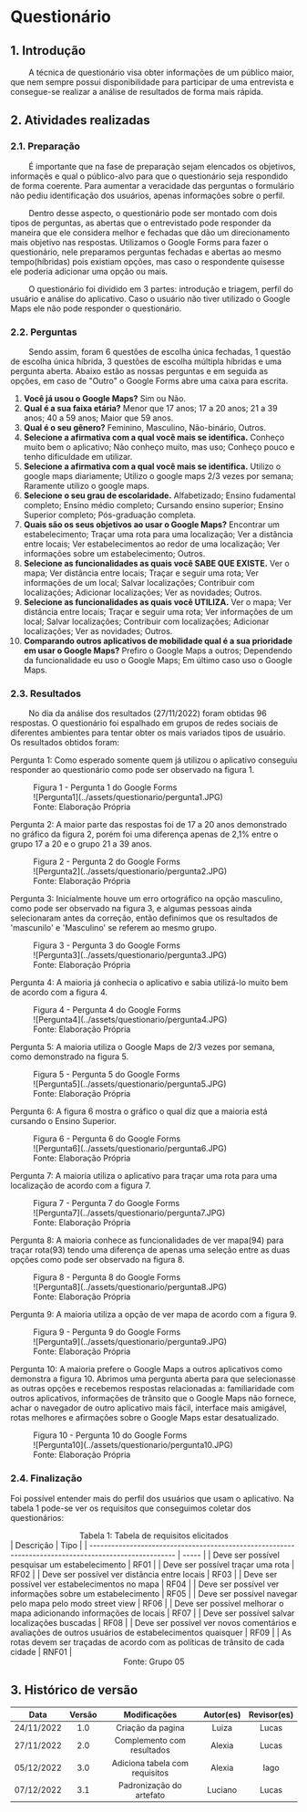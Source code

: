 # Questionário

## 1. Introdução

&emsp;&emsp; A técnica de questionário visa obter informações de um público maior, que nem sempre possui disponibilidade para participar de uma entrevista e consegue-se realizar a análise de resultados de forma mais rápida.
 
## 2. Atividades realizadas
### 2.1. Preparação
&emsp;&emsp; É importante que na fase de preparação sejam elencados os objetivos, informaçẽs e qual o público-alvo para que o questionário seja respondido de forma coerente. Para aumentar a veracidade das perguntas o formulário não pediu identificação dos usuários, apenas informações sobre o perfil.

&emsp;&emsp; Dentro desse aspecto, o questionário pode ser montado com dois tipos de perguntas, as abertas que o entrevistado pode responder da maneira que ele considera melhor e fechadas que dão um direcionamento mais objetivo nas respostas. Utilizamos o Google Forms para fazer o questionário, nele preparamos perguntas fechadas e abertas ao mesmo tempo(híbridas) pois existiam opções, mas caso o respondente quisesse ele poderia adicionar uma opção ou mais. 

&emsp;&emsp; O questionário foi dividido em 3 partes: introdução e triagem, perfil do usuário e análise do aplicativo. Caso o usuário não tiver utilizado o Google Maps ele não pode responder o questionário.

### 2.2. Perguntas

&emsp;&emsp; Sendo assim, foram 6 questões de escolha única fechadas, 1 questão de escolha única híbrida, 3 questões de escolha múltipla híbridas e uma pergunta aberta. Abaixo estão as nossas perguntas e em seguida as opções, em caso de "Outro" o Google Forms abre uma caixa para escrita.

1. **Você já usou o Google Maps?** Sim ou Não.
2. **Qual é a sua faixa etária?** Menor que 17 anos; 17 a 20 anos; 21 a 39 anos; 40 a 59 anos; Maior que 59 anos.
3. **Qual é o seu gênero?**  Feminino, Masculino, Não-binário, Outros.
3. **Selecione a afirmativa com a qual você mais se identifica.** Conheço muito bem o aplicativo; Não conheço muito, mas uso; Conheço pouco e tenho dificuldade em utilizar.
4. **Selecione a afirmativa com a qual você mais se identifica.** Utilizo o google maps diariamente; Utilizo o google maps 2/3 vezes por semana; Raramente utilizo o google maps.
5. **Selecione o seu grau de escolaridade.** Alfabetizado; Ensino fudamental completo; Ensino médio completo; Cursando ensino superior; Ensino Superior completo; Pós-graduação completa.
6. **Quais são os seus objetivos ao usar o Google Maps?** Encontrar um estabelecimento; Traçar uma rota para uma localização; Ver a distância entre locais; Ver estabelecimentos ao redor de uma localização; Ver informações sobre um estabelecimento; Outros.
7. **Selecione as funcionalidades as quais você SABE QUE EXISTE.** Ver o mapa; Ver distância entre locais; Traçar e seguir uma rota; Ver informações de um local; Salvar localizações; Contribuir com localizações; Adicionar localizações; Ver as novidades; Outros.
8. **Selecione as funcionalidades as quais você UTILIZA.** Ver o mapa; Ver distância entre locais; Traçar e seguir uma rota; Ver informações de um local; Salvar localizações; Contribuir com localizações; Adicionar localizações; Ver as novidades; Outros.
9. **Comparando outros aplicativos de mobilidade qual é a sua prioridade em usar o Google Maps?** Prefiro o Google Maps a outros; Dependendo da funcionalidade eu uso o Google Maps; Em último caso uso o Google Maps.

### 2.3. Resultados

&emsp;&emsp; No dia da análise dos resultados (27/11/2022) foram obtidas 96 respostas. O questionário foi espalhado em grupos de redes sociais de diferentes ambientes para tentar obter os mais variados tipos de usuário. Os resultados obtidos foram: 

Pergunta 1: Como esperado somente quem já utilizou o aplicativo conseguiu responder ao questionário como pode ser observado na figura 1.

<figure markdown >
  <figcaption>Figura 1 - Pergunta 1 do Google Forms</figcaption>
![Pergunta1](../assets/questionario/pergunta1.JPG)
  <figcaption>Fonte: Elaboração Própria</figcaption>
</figure>



Pergunta 2: A maior parte das respostas foi de 17 a 20 anos demonstrado no gráfico da figura 2, porém foi uma diferença apenas de 2,1% entre o grupo 17 a 20 e o grupo 21 a 39 anos.

<figure markdown >
  <figcaption>Figura 2 - Pergunta 2 do Google Forms</figcaption>
![Pergunta2](../assets/questionario/pergunta2.JPG)
  <figcaption>Fonte: Elaboração Própria</figcaption>
</figure>


Pergunta 3: Inicialmente houve um erro ortográfico na opção masculino, como pode ser observado na figura 3, e algumas pessoas ainda selecionaram antes da correção, então definimos que os resultados de 'mascunilo' e 'Masculino' se referem ao mesmo grupo.

<figure markdown >
  <figcaption>Figura 3 - Pergunta 3 do Google Forms</figcaption>
![Pergunta3](../assets/questionario/pergunta3.JPG)
  <figcaption>Fonte: Elaboração Própria</figcaption>
</figure>



Pergunta 4: A maioria já conhecia o aplicativo e sabia utilizá-lo muito bem de acordo com a figura 4.

<figure markdown >
  <figcaption>Figura 4 - Pergunta 4 do Google Forms</figcaption>
![Pergunta4](../assets/questionario/pergunta4.JPG)
  <figcaption>Fonte: Elaboração Própria</figcaption>
</figure>


Pergunta 5: A maioria utiliza o Google Maps de 2/3 vezes por semana, como demonstrado na figura 5. 

<figure markdown >
  <figcaption>Figura 5 - Pergunta 5 do Google Forms</figcaption>
![Pergunta5](../assets/questionario/pergunta5.JPG)
  <figcaption>Fonte: Elaboração Própria</figcaption>
</figure>

Pergunta 6: A figura 6 mostra o gráfico o qual diz que a maioria está cursando o Ensino Superior.

<figure markdown >
  <figcaption>Figura 6 - Pergunta 6 do Google Forms</figcaption>
![Pergunta6](../assets/questionario/pergunta6.JPG)
  <figcaption>Fonte: Elaboração Própria</figcaption>
</figure>

Pergunta 7: A maioria utiliza o aplicativo para traçar uma rota para uma localização de acordo com a figura 7.

<figure markdown >
  <figcaption>Figura 7 - Pergunta 7 do Google Forms</figcaption>
![Pergunta7](../assets/questionario/pergunta7.JPG)
  <figcaption>Fonte: Elaboração Própria</figcaption>
</figure>

Pergunta 8: A maioria conhece as funcionalidades de ver mapa(94) para traçar rota(93) tendo uma diferença de apenas uma seleção entre as duas opções como pode ser observado na figura 8.

<figure markdown >
  <figcaption>Figura 8 - Pergunta 8 do Google Forms</figcaption>
![Pergunta8](../assets/questionario/pergunta8.JPG)
  <figcaption>Fonte: Elaboração Própria</figcaption>
</figure>

Pergunta 9: A maioria utiliza a opção de ver mapa de acordo com a figura 9.

<figure markdown >
  <figcaption>Figura 9 - Pergunta 9 do Google Forms</figcaption>
![Pergunta9](../assets/questionario/pergunta9.JPG)
  <figcaption>Fonte: Elaboração Própria</figcaption>
  </figure>

Pergunta 10: A maioria prefere o Google Maps a outros aplicativos como demonstra a figura 10. Abrimos uma pergunta aberta para que selecionasse as outras opções e recebemos respostas relacionadas a: familiaridade com outros aplicativos, informações de trânsito que o Google Maps não fornece, achar o navegador de outro aplicativo mais fácil, interface mais amigável, rotas melhores e afirmações sobre o Google Maps estar desatualizado. 

<figure markdown >
  <figcaption>Figura 10 - Pergunta 10 do Google Forms</figcaption>
![Pergunta10](../assets/questionario/pergunta10.JPG)
  <figcaption>Fonte: Elaboração Própria</figcaption>
</figure>

### 2.4. Finalização

Foi possível entender mais do perfil dos usuários que usam o aplicativo. Na tabela 1 pode-se ver os requisitos que conseguimos coletar dos questionários:

<figcaption align="center">Tabela 1: Tabela de requisitos elicitados</figcaption>
| Descrição                                                                                             | Tipo  |
| ----------------------------------------------------------------------------------------------------- | ----- |
| Deve ser possível pesquisar um estabelecimento                                                        | RF01  |
| Deve ser possível traçar uma rota                                                                     | RF02  |
| Deve ser possível ver distância entre locais                                                          | RF03  |
| Deve ser possível ver estabelecimentos no mapa                                                        | RF04  |
| Deve ser possível ver informações sobre um estabelecimento                                            | RF05  |
| Deve ser possível navegar pelo mapa pelo modo street view                                             | RF06  |
| Deve ser possível melhorar o mapa adicionando informações de locais                                   | RF07  |
| Deve ser possível salvar localizações buscadas                                                        | RF08  |
| Deve ser possível ver novos comentários e avaliações de outros usuários de estabelecimentos quaisquer | RF09  |
| As rotas devem ser traçadas de acordo com as políticas de trânsito de cada cidade                     | RNF01 |

<figcaption align="center">Fonte: Grupo 05</figcaption>

## 3. Histórico de versão

|    Data    | Versão |          Modificações          | Autor(es) | Revisor(es)  |
| :--------: | :----: | :----------------------------: | :-------: | :----------: |
| 24/11/2022 |  1.0   |       Criação da pagina        |   Luiza   | Lucas  |
| 27/11/2022 |  2.0   |   Complemento com resultados   |  Alexia   | Lucas |
| 05/12/2022 |  3.0   | Adiciona tabela com requisitos |  Alexia   |     Iago     |
| 07/12/2022 |  3.1   |    Padronização do artefato    |  Luciano  |    Lucas  |

